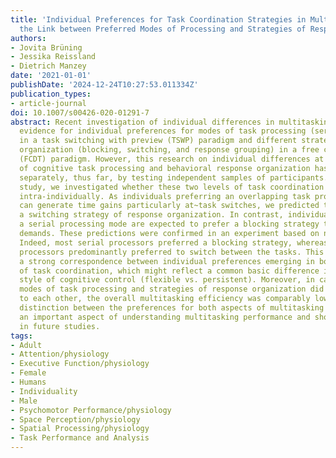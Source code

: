 ```yaml
---
title: 'Individual Preferences for Task Coordination Strategies in Multitasking: Exploring
  the Link between Preferred Modes of Processing and Strategies of Response Organization'
authors:
- Jovita Brüning
- Jessika Reissland
- Dietrich Manzey
date: '2021-01-01'
publishDate: '2024-12-24T10:27:53.011334Z'
publication_types:
- article-journal
doi: 10.1007/s00426-020-01291-7
abstract: Recent investigation of individual differences in multitasking revealed
  evidence for individual preferences for modes of task processing (serial vs. overlapping)
  in a task switching with preview (TSWP) paradigm and different strategies of response
  organization (blocking, switching, and response grouping) in a free concurrent dual-tasking
  (FCDT) paradigm. However, this research on individual differences at the levels
  of cognitive task processing and behavioral response organization has been pursued
  separately, thus far, by testing independent samples of participants. In the current
  study, we investigated whether these two levels of task coordination were linked
  intra-individually. As individuals preferring an overlapping task processing mode
  can generate time gains particularly at~task switches, we predicted that they prefer
  a switching strategy of response organization. In contrast, individuals preferring
  a serial processing mode are expected to prefer a blocking strategy to reduce dual-task
  demands. These predictions were confirmed in an experiment based on n,=,70 participants.
  Indeed, most serial processors preferred a blocking strategy, whereas overlapping
  processors predominantly preferred to switch between the tasks. This finding suggests
  a strong correspondence between individual preferences emerging in both aspects
  of task coordination, which might reflect a common basic difference in the preferred
  style of cognitive control (flexible vs. persistent). Moreover, in case the preferred
  modes of task processing and strategies of response organization did not correspond
  to each other, the overall multitasking efficiency was comparably low. Thus, the
  distinction between the preferences for both aspects of multitasking seems to be
  an important aspect of understanding multitasking performance and should be considered
  in future studies.
tags:
- Adult
- Attention/physiology
- Executive Function/physiology
- Female
- Humans
- Individuality
- Male
- Psychomotor Performance/physiology
- Space Perception/physiology
- Spatial Processing/physiology
- Task Performance and Analysis
---
```

